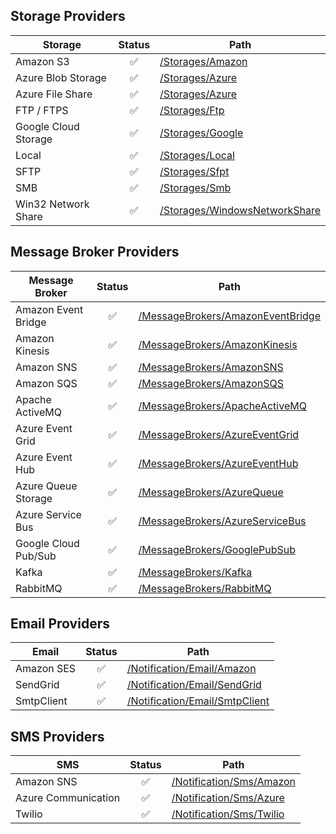 ## Storage Providers
  | Storage  | Status | Path |
  | -------- | :----: | ---- |
  | Amazon S3 | ✅ | [/Storages/Amazon](/src/DddDotNet/DddDotNet.Infrastructure/Storages/Amazon) |
  | Azure Blob Storage| ✅ | [/Storages/Azure](/src/DddDotNet/DddDotNet.Infrastructure/Storages/Azure) |
  | Azure File Share | ✅ | [/Storages/Azure](/src/DddDotNet/DddDotNet.Infrastructure/Storages/Azure) |
  | FTP / FTPS | ✅ | [/Storages/Ftp](/src/DddDotNet/DddDotNet.Infrastructure/Storages/Ftp) |
  | Google Cloud Storage | ✅ | [/Storages/Google](/src/DddDotNet/DddDotNet.Infrastructure/Storages/Google) |
  | Local | ✅ | [/Storages/Local](/src/DddDotNet/DddDotNet.Infrastructure/Storages/Local) |
  | SFTP | ✅ | [/Storages/Sfpt](/src/DddDotNet/DddDotNet.Infrastructure/Storages/Sfpt) |
  | SMB | ✅ | [/Storages/Smb](/src/DddDotNet/DddDotNet.Infrastructure/Storages/Smb) |
  | Win32 Network Share | ✅ | [/Storages/WindowsNetworkShare](/src/DddDotNet/DddDotNet.Infrastructure/Storages/WindowsNetworkShare) |
  
## Message Broker Providers
  | Message Broker  | Status | Path |
  | -------- | :----: | ---- |
  | Amazon Event Bridge | ✅ | [/MessageBrokers/AmazonEventBridge](/src/DddDotNet/DddDotNet.Infrastructure/MessageBrokers/AmazonEventBridge) |
  | Amazon Kinesis | ✅ | [/MessageBrokers/AmazonKinesis](/src/DddDotNet/DddDotNet.Infrastructure/MessageBrokers/AmazonKinesis) |
  | Amazon SNS | ✅ | [/MessageBrokers/AmazonSNS](/src/DddDotNet/DddDotNet.Infrastructure/MessageBrokers/AmazonSNS) |
  | Amazon SQS | ✅ | [/MessageBrokers/AmazonSQS](/src/DddDotNet/DddDotNet.Infrastructure/MessageBrokers/AmazonSQS) |
  | Apache ActiveMQ | ✅ | [/MessageBrokers/ApacheActiveMQ](/src/DddDotNet/DddDotNet.Infrastructure/MessageBrokers/ApacheActiveMQ) |
  | Azure Event Grid | ✅ | [/MessageBrokers/AzureEventGrid](/src/DddDotNet/DddDotNet.Infrastructure/MessageBrokers/AzureEventGrid) |
  | Azure Event Hub | ✅ | [/MessageBrokers/AzureEventHub](/src/DddDotNet/DddDotNet.Infrastructure/MessageBrokers/AzureEventHub) |
  | Azure Queue Storage| ✅ | [/MessageBrokers/AzureQueue](/src/DddDotNet/DddDotNet.Infrastructure/MessageBrokers/AzureQueue) |
  | Azure Service Bus | ✅ | [/MessageBrokers/AzureServiceBus](/src/DddDotNet/DddDotNet.Infrastructure/MessageBrokers/AzureServiceBus) |
  | Google Cloud Pub/Sub | ✅ | [/MessageBrokers/GooglePubSub](/src/DddDotNet/DddDotNet.Infrastructure/MessageBrokers/GooglePubSub) |
  | Kafka | ✅ | [/MessageBrokers/Kafka](/src/DddDotNet/DddDotNet.Infrastructure/MessageBrokers/Kafka) |
  | RabbitMQ | ✅ | [/MessageBrokers/RabbitMQ](/src/DddDotNet/DddDotNet.Infrastructure/MessageBrokers/RabbitMQ) |

## Email Providers
  | Email  | Status | Path |
  | ------ | :----: | ---- |
  | Amazon SES | ✅ | [/Notification/Email/Amazon](/src/DddDotNet/DddDotNet.Infrastructure/Notification/Email/Amazon) |
  | SendGrid | ✅ | [/Notification/Email/SendGrid](/src/DddDotNet/DddDotNet.Infrastructure/Notification/Email/SendGrid) |
  | SmtpClient | ✅ | [/Notification/Email/SmtpClient](/src/DddDotNet/DddDotNet.Infrastructure/Notification/Email/SmtpClient) |

## SMS Providers
  | SMS  | Status | Path |
  | ---- | :----: | ---- |
  | Amazon SNS | ✅ | [/Notification/Sms/Amazon](/src/DddDotNet/DddDotNet.Infrastructure/Notification/Sms/Amazon) |
  | Azure Communication | ✅ | [/Notification/Sms/Azure](/src/DddDotNet/DddDotNet.Infrastructure/Notification/Sms/Azure) |
  | Twilio | ✅ | [/Notification/Sms/Twilio](/src/DddDotNet/DddDotNet.Infrastructure/Notification/Sms/Twilio) |
